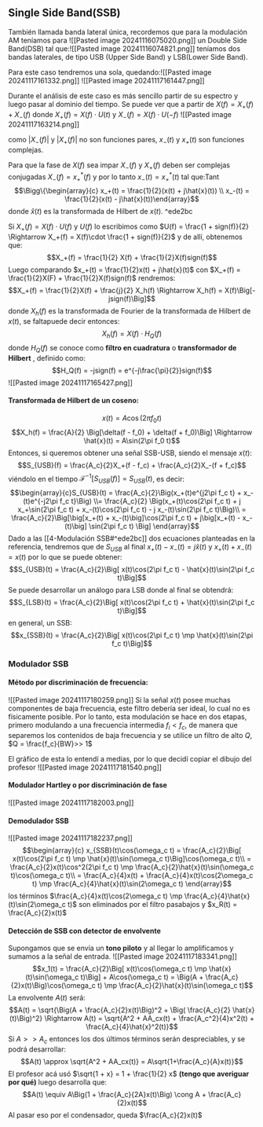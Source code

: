 ## Single Side Band(SSB)
También llamada banda lateral única, recordemos que para la modulación AM teníamos para ![[Pasted image 20241116075020.png]]
un Double Side Band(DSB) tal que:![[Pasted image 20241116074821.png]]
teníamos dos bandas laterales, de tipo USB (Upper Side Band) y LSB(Lower Side Band).

Para este caso tendremos una sola, quedando:![[Pasted image 20241117161332.png]]
![[Pasted image 20241117161447.png]]

Durante el análisis de este caso es más sencillo partir de su espectro y luego pasar al dominio del tiempo. Se puede ver que a partir de $X(f) = X_+(f) + X_-(f)$ donde $X_+(f) = X(f)\cdot U(t)$ y $X_-(f) = X(f)\cdot U(-f)$  ![[Pasted image 20241117163214.png]]

como $|X_-(f)|$ y $|X_+(f)|$ no son funciones pares, $x_-(t)$ y $x_+(t)$ son funciones complejas.

Para que la fase de $X(f)$ sea impar $X_-(f)$ y $X_+(f)$ deben ser complejas conjugadas $X_-(f) = x_+^*(f)$ y por lo tanto $x_-(t) = x_+^*(t)$ tal que:Tant
$$\Bigg\{\begin{array}{c} x_+(t) = \frac{1}{2}(x(t) + j\hat{x}(t)) \\ x_-(t) = \frac{1}{2}(x(t) - j\hat{x}(t))\end{array}$$ donde $\hat{x}(t)$ es la transformada de Hilbert de $x(t)$. ^ede2bc

Si $X_+(f) = X(f)\cdot U(f)$ y $U(f)$ lo escribimos como $U(f) = \frac{1 + sign(f)}{2} \Rightarrow X_+(f) = X(f)\cdot \frac{1 + sign(f)}{2}$ y de allí, obtenemos que:
$$X_+(f) = \frac{1}{2} X(f) + \frac{1}{2}X(f)sign(f)$$
Luego comparando $x_+(t) = \frac{1}{2}x(t) + j\hat{x}(t)$ con $X_+(f) = \frac{1}{2}X(F) + \frac{1}{2}X(f)sign(f)$ rendremos:
$$X_+(f) = \frac{1}{2}X(f) + \frac{j}{2} X_h(f) \Rightarrow X_h(f) = X(f)\Big[-jsign(f)\Big]$$
donde $X_h(f)$ es la transformada de Fourier de la transformada de Hilbert de $x(t)$, se  faltapuede decir entonces:
$$X_h(f) = X(f)\cdot H_Q(f)$$
donde $H_Q(f)$ se conoce como **filtro en cuadratura** o **transformador de Hilbert** , definido como:
$$H_Q(f) = -jsign(f) = e^{-j\frac{\pi}{2}}sign(f)$$
![[Pasted image 20241117165427.png]]

#### Transformada de Hilbert de un coseno:
$$x(t) = A\cos(2\pi f_0 t)$$
$$X_h(f) = \frac{A}{2} \Big[\delta(f - f_0) + \delta(f + f_0)\Big] \Rightarrow \hat{x}(t) = A\sin(2\pi f_0 t)$$
Entonces, si queremos obtener una señal SSB-USB, siendo el mensaje $x(t)$:
$$S_{USB}(f) = \frac{A_c}{2}X_+(f - f_c) + \frac{A_c}{2}X_-(f + f_c)$$
viéndolo en el tiempo $\mathcal{F}^{-1}[S_{USB}(f)] = S_{USB}(t)$, es decir:
$$\begin{array}{c}S_{USB}(t) = \frac{A_c}{2}\Big(x_+(t)e^{j2\pi f_c t} + x_-(t)e^{-j2\pi f_c t}\Big) \\= \frac{A_c}{2} \Big(x_+(t)\cos(2\pi f_c t) + j x_+\sin(2\pi f_c t) + x_-(t)\cos(2\pi f_c t) - j x_-(t)\sin(2\pi f_c t)\Big)\\ = \frac{A_c}{2}\Big[\big[x_+(t) + x_-(t)\big]\cos(2\pi f_c t) + j\big[x_+(t) - x_-(t)\big] \sin(2\pi f_c t) \Big] \end{array}$$ Dado a las   [[4-Modulación SSB#^ede2bc]] dos ecuaciones planteadas en la referencia, tendremos que de $S_{USB}$ al final $x_+(t) - x_-(t) = j\hat{x}(t)$ y $x_+(t) + x_-(t) = x(t)$ por lo que se puede obtener:
$$S_{USB}(t) = \frac{A_c}{2}\Big[ x(t)\cos(2\pi f_c t) - \hat{x}(t)\sin(2\pi f_c t)\Big]$$
Se puede desarrollar un análogo para LSB donde al final se obtendrá:
$$S_{LSB}(t) = \frac{A_c}{2}\Big[ x(t)\cos(2\pi f_c t) + \hat{x}(t)\sin(2\pi f_c t)\Big]$$
en general, un SSB:
$$x_{SSB}(t) = \frac{A_c}{2}\Big[ x(t)\cos(2\pi f_c t) \mp \hat{x}(t)\sin(2\pi f_c t)\Big]$$

### Modulador SSB
#### Método por discriminación de frecuencia:
![[Pasted image 20241117180259.png]]
Si la señal $x(t)$ posee muchas componentes de baja frecuencia, este filtro debería ser ideal, lo cual no es físicamente posible. Por lo tanto, esta modulación se hace en dos etapas, primero modulando a una frecuencia intermedia $f_i < f_c$, de manera que separemos los contenidos de baja frecuencia y se utilice un filtro de alto $Q$, $Q = \frac{f_c}{BW}>> 1$ 

El gráfico de esta lo entendí a medias, por lo que decidí copiar el dibujo del profesor
![[Pasted image 20241117181540.png]]

#### Modulador Hartley o por discriminación de fase
![[Pasted image 20241117182003.png]]

#### Demodulador SSB
![[Pasted image 20241117182237.png]]
$$\begin{array}{c} x_{SSB}(t)\cos(\omega_c t) = \frac{A_c}{2}\Big[ x(t)\cos(2\pi f_c t) \mp \hat{x}(t)\sin(\omega_c t)\Big]\cos(\omega_c t)\\ = \frac{A_c}{2}x(t)\cos^2(2\pi f_c t) \mp \frac{A_c}{2}\hat{x}(t)\sin(\omega_c t)\cos(\omega_c t)\\ = \frac{A_c}{4}x(t) + \frac{A_c}{4}x(t)\cos(2\omega_c t) \mp \frac{A_c}{4}\hat{x}(t)\sin(2\omega_c t) \end{array}$$
los términos $\frac{A_c}{4}x(t)\cos(2\omega_c t) \mp \frac{A_c}{4}\hat{x}(t)\sin(2\omega_c t)$ son eliminados por el filtro pasabajos y $x_R(t) = \frac{A_c}{2}x(t)$ 

#### Detección de SSB con detector de envolvente
Supongamos que se envía un **tono piloto** y al llegar lo amplificamos y sumamos a la señal de entrada.
![[Pasted image 20241117183341.png]]
$$x_1(t) = \frac{A_c}{2}\Big[ x(t)\cos(\omega_c t) \mp \hat{x}(t)\sin(\omega_c t)\Big] + A\cos(\omega_c t) = \Big(A + \frac{A_c}{2}x(t)\Big)\cos(\omega_c t) \mp \frac{A_c}{2}\hat{x}(t)\sin(\omega_c t)$$
La envolvente $A(t)$ será:
$$A(t) = \sqrt{\Big(A + \frac{A_c}{2}x(t)\Big)^2 + \Big( \frac{A_c}{2} \hat{x}(t)\Big)^2} \Rightarrow A(t) = \sqrt{A^2 + AA_cx(t) + \frac{A_c^2}{4}x^2(t) + \frac{A_c}{4}\hat{x}^2(t)}$$
Si $A >> A_c$ entonces los dos últimos términos serán despreciables, y se podrá desarrollar:
$$A(t) \approx \sqrt{A^2 + AA_cx(t)} = A\sqrt{1+\frac{A_c}{A}x(t)}$$
El profesor acá usó $\sqrt{1 + x} = 1 + \frac{1}{2} x$ **(tengo que averiguar por qué)** luego desarrolla que:
$$A(t) \equiv A\Big(1 + \frac{A_c}{2A}x(t)\Big) \cong A + \frac{A_c}{2}x(t)$$
Al pasar eso por el condensador, queda $\frac{A_c}{2}x(t)$ 